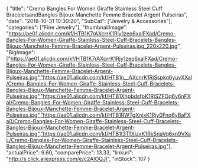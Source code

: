 {
	"title": "Cremo Bangles For Women Giraffe Stainless Steel Cuff BraceletsandBangles Bijoux Manchette Femme Bracelet Argent Pulseiras",
	"date": "2018-10-31 10:30:20",
	"SubCat": ["Jewelry & Accessories"],
	"categories": ["Fine Jewelry"],
	"thumbnailImage": "https://ae01.alicdn.com/kf/HTB1K7rAXcrrK1Rjy1zeq6xalFXad/Cremo-Bangles-For-Women-Giraffe-Stainless-Steel-Cuff-Bracelets-Bangles-Bijoux-Manchette-Femme-Bracelet-Argent-Pulseiras.jpg_220x220.jpg",
	"BigImage": ["https://ae01.alicdn.com/kf/HTB1K7rAXcrrK1Rjy1zeq6xalFXad/Cremo-Bangles-For-Women-Giraffe-Stainless-Steel-Cuff-Bracelets-Bangles-Bijoux-Manchette-Femme-Bracelet-Argent-Pulseiras.jpg","https://ae01.alicdn.com/kf/HTB1n__AXcnrK1RjSspkq6yuvXXal/Cremo-Bangles-For-Women-Giraffe-Stainless-Steel-Cuff-Bracelets-Bangles-Bijoux-Manchette-Femme-Bracelet-Argent-Pulseiras.jpg","https://ae01.alicdn.com/kf/HTB1XhpbdsfpK1RjSZFOq6y6nFXaI/Cremo-Bangles-For-Women-Giraffe-Stainless-Steel-Cuff-Bracelets-Bangles-Bijoux-Manchette-Femme-Bracelet-Argent-Pulseiras.jpg","https://ae01.alicdn.com/kf/HTB1RWTgXnjxK1Rjy0Fnq6yBaFXa0/Cremo-Bangles-For-Women-Giraffe-Stainless-Steel-Cuff-Bracelets-Bangles-Bijoux-Manchette-Femme-Bracelet-Argent-Pulseiras.jpg","https://ae01.alicdn.com/kf/HTB1t3TfXizxK1RkSnaVq6xn9VXaL/Cremo-Bangles-For-Women-Giraffe-Stainless-Steel-Cuff-Bracelets-Bangles-Bijoux-Manchette-Femme-Bracelet-Argent-Pulseiras.jpg"],
	"actualPrice": 9.60,
	"comparePrice": 13.33,
	"linkurl": "http://s.click.aliexpress.com/e/c2AIOQJI",
	"inStock": 107
}
